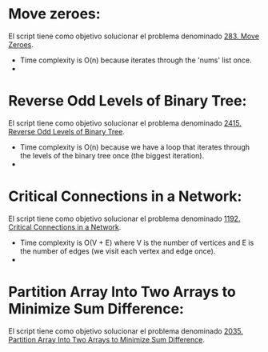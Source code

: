 # Move zeroes:
El script tiene como objetivo solucionar el problema denominado [283. Move Zeroes](https://leetcode.com/problems/move-zeroes/description/).
* Time complexity is O(n) because iterates through the 'nums' list once.
* 
# Reverse Odd Levels of Binary Tree:
El script tiene como objetivo solucionar el problema denominado [2415. Reverse Odd Levels of Binary Tree](https://leetcode.com/problems/reverse-odd-levels-of-binary-tree/description/).
* Time complexity is O(n) because we have a loop that iterates through the levels of the binary tree once (the biggest iteration).
* 
# Critical Connections in a Network:
El script tiene como objetivo solucionar el problema denominado [1192. Critical Connections in a Network](https://leetcode.com/problems/critical-connections-in-a-network/description/).
* Time complexity is O(V + E) where V is the number of vertices and E is the number of edges (we visit each vertex and edge once).
* 
# Partition Array Into Two Arrays to Minimize Sum Difference:
El script tiene como objetivo solucionar el problema denominado [2035. Partition Array Into Two Arrays to Minimize Sum Difference](https://leetcode.com/problems/partition-array-into-two-arrays-to-minimize-sum-difference/description/).
